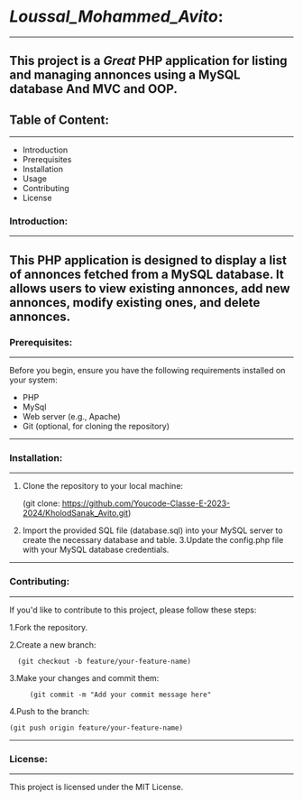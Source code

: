 # ***Loussal_Mohammed_Avito***:
---
 This project is a ***Great*** PHP application for listing and managing annonces using a MySQL database And MVC and OOP.
---
## Table of Content:
---
  - Introduction
  - Prerequisites
  - Installation
  - Usage
  - Contributing
  - License
### Introduction:
---
  This PHP application is designed to display a list of annonces fetched from a MySQL database. It allows users to view existing annonces, add new annonces, modify existing ones, and delete annonces.
---
### Prerequisites:
---
Before you begin, ensure you have the following requirements installed on your system:
  - PHP
  - MySql
  - Web server (e.g., Apache)
  - Git (optional, for cloning the repository)
---
### Installation:
---
 1. Clone the repository to your local machine:

    (git clone: https://github.com/Youcode-Classe-E-2023-2024/KholodSanak_Avito.git)
    
  
 3. Import the provided SQL file (database.sql) into your MySQL server to create the necessary database and table. 3.Update the config.php file with your MySQL database 
  credentials.
---
### Contributing:
---
  If you'd like to contribute to this project, please follow these steps:

  1.Fork the repository.

  2.Create a new branch:

      (git checkout -b feature/your-feature-name)
  3.Make your changes and commit them:

         (git commit -m "Add your commit message here"
  4.Push to the branch:

    (git push origin feature/your-feature-name)
---
### License:
---
This project is licensed under the MIT License.
 

